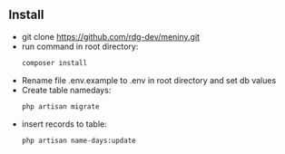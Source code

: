 ## Install
 - git clone https://github.com/rdg-dev/meniny.git
 - run command in root directory: 
   ```bash
   composer install
   ```
 - Rename file .env.example to .env in root directory and set db values
 - Create table namedays: 
   ```bash
   php artisan migrate
   ```
 - insert records to table: 
   ```bash
   php artisan name-days:update
   ```
   
